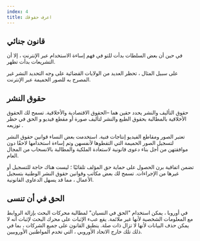 ```yaml
---
index: 4
title: اعرف حقوقك
---
```

## قانون جنائي

في حين أن بعض السلطات بدأت للتو في فهم إساءة الاستخدام عبر الإنترنت ، إلا أن التشريعات بدأت تظهر.

على سبيل المثال ، تحظر العديد من الولايات القضائية على وجه التحديد النشر غير المصرح به للصور الحميمة عبر الإنترنت.

## حقوق النشر

حقوق التأليف والنشر يحدد حقين هما –الحقوق الاقتصادية والأخلاقية. تسمح لك الحقوق الأخلاقية بالمطالبة بحقوق الطبع والنشر  لتأليف صورة أو مقطع فيديو و الحق في حظر توزيعه .

تعتبر الصور ومقاطع الفيديو إنتاجات فنية. استخدمت بعض النساء قوانين حقوق النشر لتسجيل الصور الحميمة التي التقطوها لأنفسهن وتم إساءة استخدامها لاحقًا دون موافقتهن من أجل بناء دعوى قانونية لاستعادة الملكية والمطالبة بالانسحاب من المجال العام.

تضمن اتفاقية برن الحصول على حماية حق المؤلف تلقائيًا ؛ ليست هناك حاجة للتسجيل أو غيرها من الإجراءات. تسمح لك بعض مكاتب وقوانين حقوق النشر الوطنية بتسجيل الأعمال ، مما قد يسهل الدعاوى القانونية.

## الحق في أن تنسى

في أوروبا ، يمكن استخدام "الحق في النسيان" لمطالبة محركات البحث بإزالة الروابط مع المعلومات الشخصية لأنها غير ملائمة. يقع عبء الإثبات على محرك البحث لإثبات أنه لا يمكن حذف البيانات لأنها لا تزال ذات صلة. ينطبق القانون على جميع الشركات ، بما في ذلك تلك خارج الاتحاد الأوروبي ، التي تخدم المواطنين الأوروبيين.